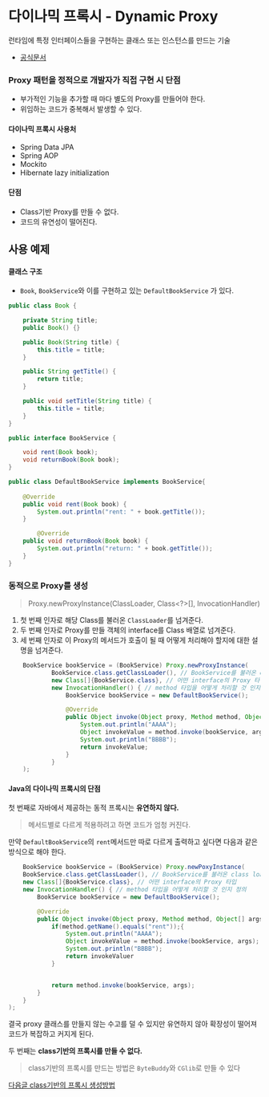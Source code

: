# 다이나믹 프록시 - Dynamic Proxy
런타임에 특정 인터페이스들을 구현하는 클래스 또는 인스턴스를 만드는 기술
- [공식문서](https://docs.oracle.com/javase/8/docs/technotes/guides/reflection/proxy.html)

### Proxy 패턴을 정적으로 개발자가 직접 구현 시 단점
- 부가적인 기능을 추가할 때 마다 별도의 Proxy를 만들어야 한다.
- 위임하는 코드가 중복해서 발생할 수 있다.


#### 다이나믹 프록시 사용처
- Spring Data JPA
- Spring AOP
- Mockito
- Hibernate lazy initialization

#### 단점
- Class기반 Proxy를 만들 수 없다.
- 코드의 유연성이 떨어진다.

## 사용 예제
#### 클래스 구조
- `Book`, `BookService`와 이를 구현하고 있는 `DefaultBookService` 가 있다.
```java
public class Book {

    private String title;
    public Book() {}

    public Book(String title) {
        this.title = title;
    }

    public String getTitle() {
        return title;
    }

    public void setTitle(String title) {
        this.title = title;
    }
}

public interface BookService {

    void rent(Book book);
    void returnBook(Book book);
}

public class DefaultBookService implements BookService{
    
    @Override
    public void rent(Book book) {
        System.out.println("rent: " + book.getTitle());
    }

        @Override
    public void returnBook(Book book) {
        System.out.println("return: " + book.getTitle());
    }
}
```
### 동적으로 Proxy를 생성
> Proxy.newProxyInstance(ClassLoader, Class<?>[], InvocationHandler)
1. 첫 번째 인자로 해당 Class를 불러온 `ClassLoader`를 넘겨준다.
2. 두 번째 인자로 Proxy를 만들 객체의 interface를 Class 배열로 넘겨준다.
3. 세 번째 인자로 이 Proxy의 메서드가 호출이 될 때 어떻게 처리해야 할지에 대한 설명을 넘겨준다.


```java
    BookService bookService = (BookService) Proxy.newProxyInstance(
            BookService.class.getClassLoader(), // BookService를 불러온 class loader
            new Class[]{BookService.class}, // 어떤 interface의 Proxy 타입
            new InvocationHandler() { // method 타입을 어떻게 처리할 것 인지 정의
                BookService bookService = new DefaultBookService();

                @Override
                public Object invoke(Object proxy, Method method, Object[] args) throws Throwable {
                    System.out.println("AAAA");
                    Object invokeValue = method.invoke(bookService, args);
                    System.out.println("BBBB");
                    return invokeValue;
                }
            }
    );
```

#### Java의 다이나믹 프록시의 단점
첫 번째로 자바에서 제공하는 동적 프록시는 **유연하지 않다.**
> 메서드별로 다르게 적용하려고 하면 코드가 엄청 커진다.
    
만약 `DefaultBookService`의 `rent`메서드만 따로 다르게 출력하고 싶다면 다음과 같은 방식으로 해야 한다.
```java
    BookService bookService = (BookService) Proxy.newPoxyInstance(
    BookService.class.getClassLoader(), // BookService를 불러온 class loader
    new Class[]{BookService.class}, // 어떤 interface의 Proxy 타입
    new InvocationHandler() { // method 타입을 어떻게 처리할 것 인지 정의
        BookService bookService = new DefaultBookService();

        @Override
        public Object invoke(Object proxy, Method method, Object[] args) throws Throwable {
            if(method.getName().equals("rent"));{
                System.out.println("AAAA");
                Object invokeValue = method.invoke(bookService, args);
                System.out.println("BBBB");
                return invokeValuer
            }


            return method.invoke(bookService, args);
        }
    }
);
```
결국 proxy 클래스를 만들지 않는 수고를 덜 수 있지만 유연하지 않아 확장성이 떨어져 코드가 복잡하고 커지게 된다.

두 번째는 **class기반의 프록시를 만들 수 없다.**  
> class기반의 프록시를 만드는 방법은 `ByteBuddy`와 `CGlib`로 만들 수 있다

[다음글 class기반의 프록시 생성방법](class-base-proxy)